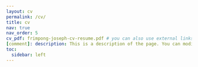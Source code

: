 ```yaml
---
layout: cv
permalink: /cv/
title: cv
nav: true
nav_order: 5
cv_pdf: frimpong-joseph-cv-resume.pdf # you can also use external links here
[comment]: description: This is a description of the page. You can modify it in '_pages/cv.md'. You can also change or remove the top pdf download button.
toc:
  sidebar: left
---
```

